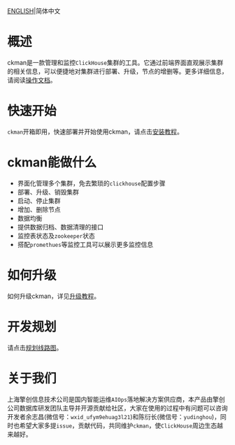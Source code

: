 [ENGLISH](./README.md)|简体中文

# 概述
ckman是一款管理和监控`ClickHouse`集群的工具。它通过前端界面直观展示集群的相关信息，可以便捷地对集群进行部署、升级，节点的增删等。更多详细信息，请阅读[操作文档](./docs/Ckman_Document_zh.md)。

# 快速开始
`ckman`开箱即用，快速部署并开始使用ckman，请点击[安装教程](./docs/guide/deploy.md)。

# ckman能做什么
- 界面化管理多个集群，免去繁琐的`clickhouse`配置步骤
- 部署、升级、销毁集群
- 启动、停止集群
- 增加、删除节点
- 数据均衡
- 提供数据归档、数据清理的接口
- 监控表状态及`zookeeper`状态
- 搭配`promethues`等监控工具可以展示更多监控信息

# 如何升级
如何升级ckman，详见[升级教程](./docs/guide/upgrade.md)。

# 开发规划
请点击[规划线路图](https://github.com/housepower/ckman/wiki)。

# 关于我们
上海擎创信息技术公司是国内智能运维`AIOps`落地解决方案供应商，本产品由擎创公司数据库研发团队主导并开源贡献给社区，大家在使用的过程中有问题可以咨询开发者余志昌(微信号：`wxid_ufym9ehuag3l21`)和陈衍长(微信号：`yudinghou`)，同时也希望大家多提`issue`，贡献代码，共同维护`ckman`，使`ClickHouse`周边生态越来越好。
